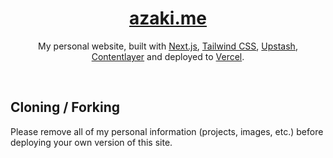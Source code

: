 <div align="center">
    <a href="https://azaki.me"><h1 align="center">azaki.me</h1></a>

My personal website, built with [Next.js](https://nextjs.org/), [Tailwind CSS](https://tailwindcss.com/), [Upstash](https://upstash.com), [Contentlayer](https://www.contentlayer.dev/) and deployed to [Vercel](https://vercel.com/).
</div>

<br/>

## Cloning / Forking

Please remove all of my personal information (projects, images, etc.) before deploying your own version of this site.

